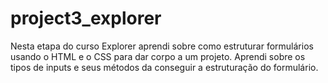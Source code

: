 # project3_explorer

Nesta etapa do curso Explorer aprendi sobre como estruturar formulários usando o HTML e o CSS para dar corpo a um projeto.
Aprendi sobre os tipos de inputs e seus métodos da conseguir a estruturação do formulário.
